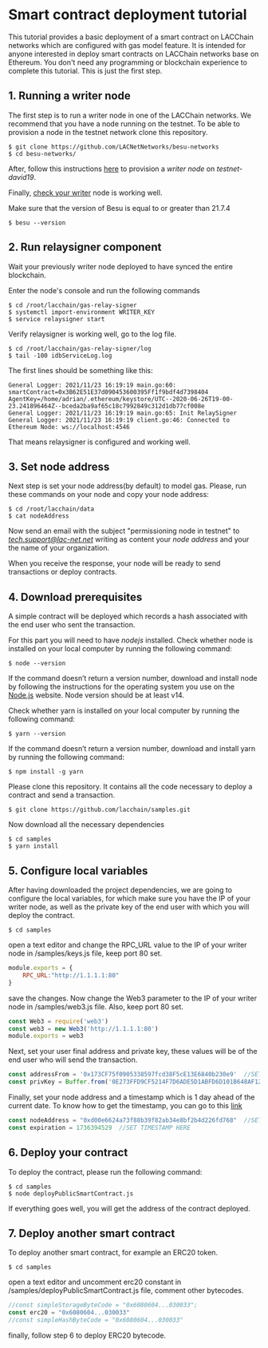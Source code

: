 # Smart contract deployment tutorial
This tutorial provides a basic deployment of a smart contract on LACChain networks which are configured with gas model feature. It is intended for anyone interested in deploy smart contracts on LACChain networks base on Ethereum. You don't need any programming or blockchain experience to complete this tutorial. This is just the first step.

## 1. Running a writer node
The first step is to run a writer node in one of the LACChain networks. We recommend that you have a node running on the testnet. To be able to provision a node in the testnet network clone this repository.

```shell
$ git clone https://github.com/LACNetNetworks/besu-networks
$ cd besu-networks/
```

After, follow this instructions [here](https://github.com/LACNetNetworks/besu-networks/blob/master/DEPLOY_NODE.md) to provision a *writer node* on *testnet-david19*.

Finally, [check your writer](https://github.com/LACNetNetworks/besu-networks/blob/master/DEPLOY_NODE.md#checking-your-connection) node is working well.

Make sure that the version of Besu is equal to or greater than 21.7.4

```shell
$ besu --version
```

## 2. Run relaysigner component

Wait your previously writer node deployed to have synced the entire blockchain.

Enter the node's console and run the following commands

```shell
$ cd /root/lacchain/gas-relay-signer
$ systemctl import-environment WRITER_KEY
$ service relaysigner start
```

Verify relaysigner is working well, go to the log file.

```shell
$ cd /root/lacchain/gas-relay-signer/log 
$ tail -100 idbServiceLog.log
```

The first lines should be something like this: 
```
General Logger:	2021/11/23 16:19:19 main.go:60: smartContract=0x3B62E51E37d090453600395Ff1f9bdf4d7398404 AgentKey=/home/adrian/.ethereum/keystore/UTC--2020-06-26T19-00-23.241896464Z--bceda2ba9af65c18c7992849c312d1db77cf008e
General Logger:	2021/11/23 16:19:19 main.go:65: Init RelaySigner
General Logger:	2021/11/23 16:19:19 client.go:46: Connected to Ethereum Node: ws://localhost:4546
```
That means relaysigner is configured and working well.

## 3. Set node address
Next step is set your node address(by default) to model gas. Please, run these commands on your node and copy your node address:

```shell
$ cd /root/lacchain/data
$ cat nodeAddress
```
Now send an email with the subject "permissioning node in testnet" to *tech.support@lac-net.net* writing as content your *node address* and your the name of your organization.

When you receive the response, your node will be ready to send transactions or deploy contracts.

## 4. Download prerequisites
A simple contract will be deployed which records a hash associated with the end user who sent the transaction.

For this part you will need to have *nodejs* installed. Check whether node is installed on your local computer by running the following command:

```shell
$ node --version
```
If the command doesn’t return a version number, download and install node by following the instructions for the operating system you use on the [Node.js](https://nodejs.org/es/download/) website. Node version should be at least v14.

Check whether yarn is installed on your local computer by running the following command:

```shell
$ yarn --version
```
If the command doesn’t return a version number, download and install yarn by running the following command:

```shell
$ npm install -g yarn
```
Please clone this repository. It contains all the code necessary to deploy a contract and send a transaction.

```shell
$ git clone https://github.com/lacchain/samples.git
```
Now download all the necessary dependencies

```shell
$ cd samples
$ yarn install
```

## 5. Configure local variables
After having downloaded the project dependencies, we are going to configure the local variables, for which make sure you have the IP of your writer node, as well as the private key of the end user with which you will deploy the contract.

```shell
$ cd samples
```
open a text editor and change the RPC_URL value to the IP of your writer node in /samples/keys.js file, keep port 80 set.
```js
module.exports = {
    RPC_URL:"http://1.1.1.1:80"
}
```
save the changes. Now change the Web3 parameter to the IP of your writer node in /samples/web3.js file. Also, keep port 80 set.

```js
const Web3 = require('web3')
const web3 = new Web3('http://1.1.1.1:80')
module.exports = web3
```
Next, set your user final address and private key, these values ​​will be of the end user who will send the transaction.

```js
const addressFrom = '0x173CF75f0905338597fcd38F5cE13E6840b230e9'  //SET USER ADDRESS HERE
const privKey = Buffer.from('0E273FFD9CF5214F7D6ADE5D1ABFD6D101B648AF12BC2DE6AC4AFCB4DB805CD3', 'hex') //SET USER FINAL PRIVATE_KEY HERE
```
Finally, set your node address and a timestamp which is 1 day ahead of the current date. To know how to get the timestamp, you can go to this [link](https://www.unixtimestamp.com)

```js
const nodeAddress = "0xd00e6624a73f88b39f82ab34e8bf2b4d226fd768"  //SET YOUR NODE ADDRESS HERE
const expiration = 1736394529  //SET TIMESTAMP HERE
```

## 6. Deploy your contract
To deploy the contract, please run the following command:
```shell
$ cd samples
$ node deployPublicSmartContract.js
```
If everything goes well, you will get the address of the contract deployed.

## 7. Deploy another smart contract
To deploy another smart contract, for example an ERC20 token.

```shell
$ cd samples
```
open a text editor and uncomment erc20 constant in /samples/deployPublicSmartContract.js file, comment other bytecodes.

```js
//const simpleStorageByteCode = "0x6080604...030033";
const erc20 = "0x6080604...030033"
//const simpleHashByteCode = "0x6080604...030033"
```
finally, follow step 6 to deploy ERC20 bytecode.
